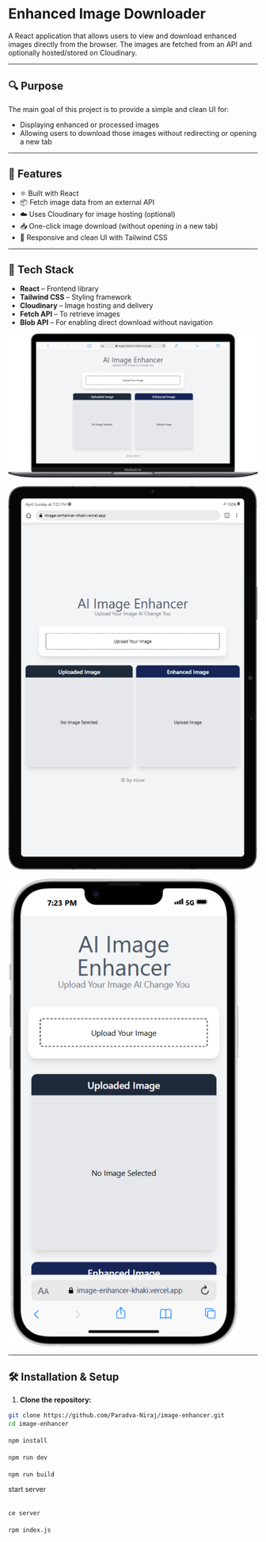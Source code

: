 # Enhanced Image Downloader

A React application that allows users to view and download enhanced images directly from the browser. The images are fetched from an API and optionally hosted/stored on Cloudinary.

---

## 🔍 Purpose

The main goal of this project is to provide a simple and clean UI for:
- Displaying enhanced or processed images
- Allowing users to download those images without redirecting or opening a new tab

---

## 🚀 Features

- ⚛️ Built with React
- 📦 Fetch image data from an external API
- ☁️ Uses Cloudinary for image hosting (optional)
- 📥 One-click image download (without opening in a new tab)
- 🎨 Responsive and clean UI with Tailwind CSS

---

## 🧰 Tech Stack

- **React** – Frontend library
- **Tailwind CSS** – Styling framework
- **Cloudinary** – Image hosting and delivery
- **Fetch API** – To retrieve images
- **Blob API** – For enabling direct download without navigation


![LPtop_view](./LiveDemo/Macbook-Air-image-enhancer-khaki.vercel.app.png)

![tab_view](./LiveDemo/Galaxy-Tab-S7-image-enhancer-khaki.vercel.app.png)

![phone_view](./LiveDemo/iPhone-14-Plus-image-enhancer-khaki.vercel.app.png)


---

## 🛠️ Installation & Setup

1. **Clone the repository:**

```bash
git clone https://github.com/Paradva-Niraj/image-enhancer.git
cd image-enhancer

npm install

npm run dev

npm run build

```
start server 
```bash

ce server

rpm index.js
```
